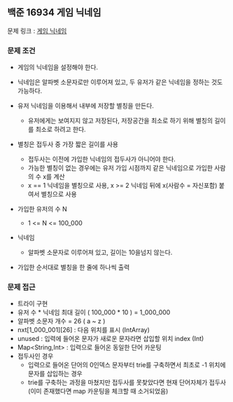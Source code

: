 ## 백준 16934 게임 닉네임

문제 링크 : [게임 닉네임](https://www.acmicpc.net/problem/16934)

### 문제 조건

- 게임의 닉네임을 설정해야 한다.
- 닉네임은 알파벳 소문자로만 이루어져 있고, 두 유저가 같은 닉네임을 정하는 것도 가능하다.
- 유저 닉네임을 이용해서 내부에 저장할 별칭을 만든다.
    - 유저에게는 보여지지 않고 저장된다, 저장공간을 최소로 하기 위해 별칭의 길이를 최소로 하려고 한다.
- 별칭은 접두사 중 가장 짧은 길이를 사용
    - 접두사는 이전에 가입한 닉네임의 접두사가 아니어야 한다.
    - 가능한 별칭이 없는 경우에는 유저 가입 시점까지 같은 닉네임으로 가입한 사람의 수 x를 계산
    - x == 1 닉네임을 별칭으로 사용, x >= 2 닉네임 뒤에 x(사람수 = 자신포함) 붙여서 별칭으로 사용

- 가입한 유저의 수 N
    - 1 <= N <= 100_000
- 닉네임
    - 알파벳 소문자로 이루어져 있고, 길이는 10을넘지 않는다.

- 가입한 순서대로 별칭을 한 줄에 하나씩 출력

### 문제 접근

- 트라이 구현
- 유저 수 * 닉네임 최대 길이 ( 100_000 * 10 )  = 1_000_000
- 알파벳 소문자 개수 = 26 ( a ~ z )
- nxt[1_000_001][26] : 다음 위치를 표시 (IntArray)
- unused : 입력에 들어온 문자가 새로운 문자라면 삽입할 위치 index (Int)
- Map<String,Int> : 입력으로 들어온 동일한 단어 카운팅
- 접두사인 경우
  - 입력으로 들어온 단어의 0인덱스 문자부터 trie를 구축하면서 최초로 -1 위치에 문자를 삽입하는 경우
  - trie를 구축하는 과정을 마쳤지만 접두사를 못찾았다면 현재 단어자체가 접두사 (이미 존재했다면 map 카운팅을 체크할 때 소거되었음)